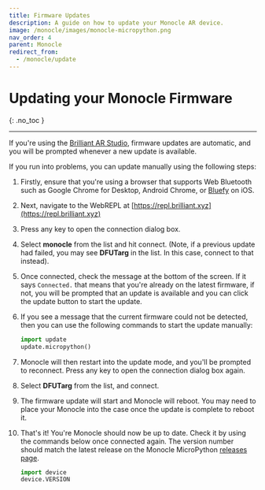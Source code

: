 ```yaml
---
title: Firmware Updates
description: A guide on how to update your Monocle AR device.
image: /monocle/images/monocle-micropython.png
nav_order: 4
parent: Monocle
redirect_from:
  - /monocle/update
---
```


# Updating your Monocle Firmware
{: .no_toc }

---

If you're using the [Brilliant AR Studio](/building-apps/#getting-started-with-ar-studio-for-vscode), firmware updates are automatic, and you will be prompted whenever a new update is available.

If you run into problems, you can update manually using the following steps:

1. Firstly, ensure that you're using a browser that supports Web Bluetooth such as Google Chrome for Desktop, Android Chrome, or [Bluefy](https://apps.apple.com/us/app/bluefy-web-ble-browser/id1492822055) on iOS.

1. Next, navigate to the WebREPL at [https://repl.brilliant.xyz](https://repl.brilliant.xyz)

1. Press any key to open the connection dialog box.

1. Select **monocle** from the list and hit connect. (Note, if a previous update had failed, you may see **DFUTarg** in the list. In this case, connect to that instead).

1. Once connected, check the message at the bottom of the screen. If it says `Connected.` that means that you're already on the latest firmware, if not, you will be prompted that an update is available and you can click the update button to start the update.

1. If you see a message that the current firmware could not be detected, then you can use the following commands to start the update manually:

    ```python
    import update
    update.micropython()
    ```

1. Monocle will then restart into the update mode, and you'll be prompted to reconnect. Press any key to open the connection dialog box again.

1. Select **DFUTarg** from the list, and connect.

1. The firmware update will start and Monocle will reboot. You may need to place your Monocle into the case once the update is complete to reboot it.

1. That's it! You're Monocle should now be up to date. Check it by using the commands below once connected again. The version number should match the latest release on the Monocle MicroPython [releases page](https://github.com/brilliantlabsAR/monocle-micropython/releases).

    ```python
    import device
    device.VERSION
    ```